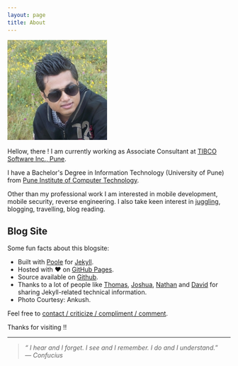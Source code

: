 ```yaml
---
layout: page
title: About
---
```


![Profile Picture](/public/dp.jpg)

Hellow, there ! I am currently working as Associate Consultant at <a href="http://tibco.com" target="_blank">TIBCO Software Inc., Pune</a>.

I have a Bachelor's Degree in Information Technology (University of Pune) from <a href="http://en.wikipedia.org/wiki/Pune_Institute_of_Computer_Technology" target="_blank">Pune Institute of Computer Technology</a>.

Other than my professional work I am interested in mobile development, mobile security, reverse engineering. I also take keen interest in <a href="http://shubhamaher.com/juggling" target="_blank">juggling</a>, blogging, travelling, blog reading.

## Blog Site

Some fun facts about this blogsite:

* Built with <a href="http://getpoole.com" target="_blank">Poole</a> for <a href="http://jekyllrb.com" target="_blank">Jekyll</a>.
* Hosted with ♥ on <a href="https://pages.github.com" target="_blank">GitHub Pages</a>.
* Source available on <a href="https://github.com/shubham-aher/shubham-aher.github.io" target="_blank">Github</a>.
* Thanks to a lot of people like <a href="https://github.com/thomascannon/" target="_blank">Thomas</a>, <a href="http://joshualande.com/jekyll-github-pages-poole/" target="_blank">Joshua</a>, <a href="http://nathantreid.com/setting-up-this-blog/" target="_blank">Nathan</a> and <a href="http://loyc.net/2014/blogging-on-github.html" target="_blank">David</a> for sharing Jekyll-related technical information.
* Photo Courtesy: Ankush.

Feel free to [contact / criticize / compliment / comment](mailto:shubham.aher.2011@gmail.com).

Thanks for visiting !!

---
> *&ldquo; I hear and I forget. I see and I remember. I do and I understand.*&rdquo;<br>
  &mdash; *Confucius*